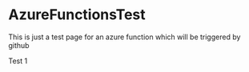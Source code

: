 # AzureFunctionsTest

This is just a test page for an azure function which will be triggered by github

Test 1
